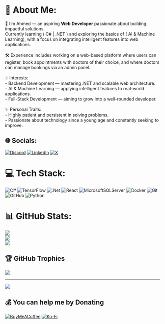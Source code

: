 # 💫 About Me:
🌱 I’m Ahmed — an aspiring **Web Developer** passionate about building impactful solutions.  <br>Currently learning ( C# | .NET ) and exploring the basics of ( AI & Machine Learning), with a focus on integrating intelligent features into web applications.<br><br>🛠 Experience includes working on a web-based platform where users can register, book appointments with doctors of their choice, and where doctors can manage bookings via an admin panel.<br><br>💡 Interests:  <br>- Backend Development — mastering .NET and scalable web architecture.  <br>- AI & Machine Learning — applying intelligent features to real-world applications.  <br>- Full-Stack Development — aiming to grow into a well-rounded developer.  <br><br>✨ Personal Traits:  <br>- Highly patient and persistent in solving problems.  <br>- Passionate about technology since a young age and constantly seeking to improve.  


## 🌐 Socials:
[![Discord](https://img.shields.io/badge/Discord-%237289DA.svg?logo=discord&logoColor=white)](https://discord.gg/@ahmedfps) [![LinkedIn](https://img.shields.io/badge/LinkedIn-%230077B5.svg?logo=linkedin&logoColor=white)](https://linkedin.com/in/ahmed-mahmouddev) [![X](https://img.shields.io/badge/X-black.svg?logo=X&logoColor=white)](https://x.com/A7medV19) 

# 💻 Tech Stack:
![C#](https://img.shields.io/badge/c%23-%23239120.svg?style=for-the-badge&logo=csharp&logoColor=white) ![TensorFlow](https://img.shields.io/badge/TensorFlow-%23FF6F00.svg?style=for-the-badge&logo=TensorFlow&logoColor=white) ![.Net](https://img.shields.io/badge/.NET-5C2D91?style=for-the-badge&logo=.net&logoColor=white) ![React](https://img.shields.io/badge/react-%2320232a.svg?style=for-the-badge&logo=react&logoColor=%2361DAFB) ![MicrosoftSQLServer](https://img.shields.io/badge/Microsoft%20SQL%20Server-CC2927?style=for-the-badge&logo=microsoft%20sql%20server&logoColor=white) ![Docker](https://img.shields.io/badge/docker-%230db7ed.svg?style=for-the-badge&logo=docker&logoColor=white) ![Git](https://img.shields.io/badge/git-%23F05033.svg?style=for-the-badge&logo=git&logoColor=white) ![GitHub](https://img.shields.io/badge/github-%23121011.svg?style=for-the-badge&logo=github&logoColor=white) ![Python](https://img.shields.io/badge/python-3670A0?style=for-the-badge&logo=python&logoColor=ffdd54)
# 📊 GitHub Stats:
![](https://github-readme-stats.vercel.app/api?username=AhmedV20&theme=dracula&hide_border=false&include_all_commits=true&count_private=false)<br/>
![](https://nirzak-streak-stats.vercel.app/?user=AhmedV20&theme=dracula&hide_border=false)<br/>
![](https://github-readme-stats.vercel.app/api/top-langs/?username=AhmedV20&theme=dracula&hide_border=false&include_all_commits=true&count_private=false&layout=compact)

## 🏆 GitHub Trophies
![](https://github-profile-trophy.vercel.app/?username=AhmedV20&theme=radical&no-frame=false&no-bg=false&margin-w=4)

---
[![](https://visitcount.itsvg.in/api?id=AhmedV20&icon=0&color=0)](https://visitcount.itsvg.in)

  ## 💰 You can help me by Donating
  [![BuyMeACoffee](https://img.shields.io/badge/Buy%20Me%20a%20Coffee-ffdd00?style=for-the-badge&logo=buy-me-a-coffee&logoColor=black)](https://buymeacoffee.com/ahmedv19) [![Ko-Fi](https://img.shields.io/badge/Ko--fi-F16061?style=for-the-badge&logo=ko-fi&logoColor=white)](https://ko-fi.com/ahmedv19) 

  
